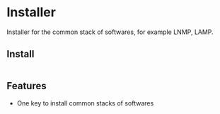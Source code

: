 # Installer

Installer for the common stack of softwares, for example LNMP, LAMP.

## Install

```shell

```

## Features

- One key to install common stacks of softwares